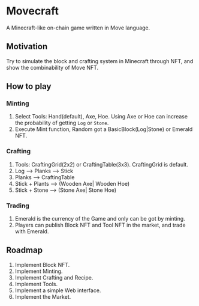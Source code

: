 # Movecraft

A Minecraft-like on-chain game written in Move language.

## Motivation

Try to simulate the block and crafting system in Minecraft through NFT, and show the combinability of Move NFT.

## How to play

### Minting

1. Select Tools: Hand(default), Axe, Hoe. Using Axe or Hoe can increase the probability of getting `Log` or `Stone`.
2. Execute Mint function, Random got a BasicBlock(Log|Stone) or Emerald NFT.

### Crafting

1. Tools: CraftingGrid(2x2) or CraftingTable(3x3). CraftingGrid is default.
2. Log --> Planks --> Stick 
3. Planks --> CraftingTable
4. Stick + Plants --> (Wooden Axe| Wooden Hoe)
5. Stick + Stone --> (Stone Axe| Stone Hoe)

### Trading

1. Emerald is the currency of the Game and only can be got by minting.
2. Players can publish Block NFT and Tool NFT in the market, and trade with Emerald.

## Roadmap

1. Implement Block NFT.
2. Implement Minting.
3. Implement Crafting and Recipe.
4. Implement Tools.
5. Implement a simple Web interface.
6. Implement the Market. 

